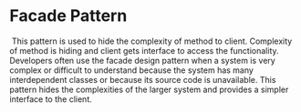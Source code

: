 

<h1>Facade Pattern </h1>	

​						This pattern is used to hide the complexity of method to client. Complexity of method is hiding and client gets interface to access the functionality. Developers often use the facade design pattern when a system is very complex or difficult to understand because the system has many interdependent classes or because its source code is unavailable. This pattern hides the complexities of the larger system and provides a simpler interface to the client.


